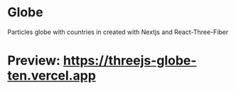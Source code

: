 # Globe
Particles globe with countries in created with Nextjs and React-Three-Fiber

# Preview: https://threejs-globe-ten.vercel.app
